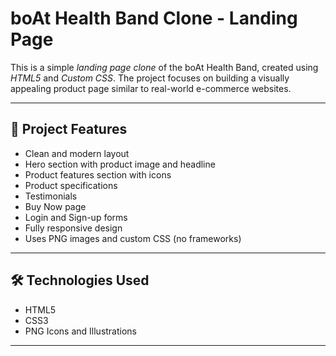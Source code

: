 # boAt Health Band Clone - Landing Page

This is a simple *landing page clone* of the boAt Health Band, created using *HTML5* and *Custom CSS*. The project focuses on building a visually appealing product page similar to real-world e-commerce websites.

---

## 📌 Project Features

- Clean and modern layout
- Hero section with product image and headline
- Product features section with icons
- Product specifications
- Testimonials
- Buy Now page
- Login and Sign-up forms
- Fully responsive design
- Uses PNG images and custom CSS (no frameworks)

---

## 🛠 Technologies Used

- HTML5  
- CSS3  
- PNG Icons and Illustrations

---
